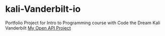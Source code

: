 # kali-Vanderbilt-io
Portfolio Project for Intro to Programming course with Code the Dream
Kali Vanderbilt
 [My Open API Project](https://github.com/A-Kaliexe/Kali-Vanderbilt-open-api)
